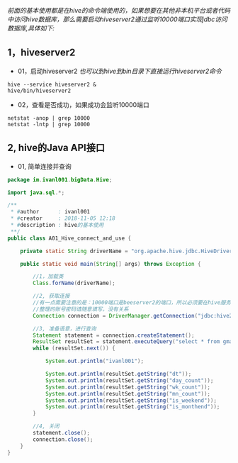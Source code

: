 *前面的基本使用都是在hive的命令端使用的，如果想要在其他非本机平台或者代码中访问hive数据库，那么需要启动hiveserver2通过监听10000端口实现jdbc访问数据库,具体如下:*



## 1，hiveserver2

  * 01，启动hiveserver2
    *也可以到hive到bin目录下直接运行hiveserver2命令*
    

```shell
hive --service hiveserver2 &
hive/bin/hiveserver2
```



  * 02，查看是否成功，如果成功会监听10000端口
    

```shell
netstat -anop | grep 10000
netstat -lntp | grep 10000
```



## 2, hive的Java API接口

* 01, 简单连接并查询


```java
package im.ivanl001.bigData.Hive;

import java.sql.*;

/**
 * #author      : ivanl001
 * #creator     : 2018-11-05 12:18
 * #description : hive的基本使用
 **/
public class A01_Hive_connect_and_use {

    private static String driverName = "org.apache.hive.jdbc.HiveDriver";

    public static void main(String[] args) throws Exception {

        //1，加载类
        Class.forName(driverName);

        //2, 获取连接
        //有一点需要注意的是：10000端口是beeserver2的端口，所以必须要在hive服务端开启beeserver2，要不然是没法连接上的哈
        //整理的账号密码请随意填写，没有关系
        Connection connection = DriverManager.getConnection("jdbc:hive2://centos01:10000/gmall", null, null);

        //3, 准备语意，进行查询
        Statement statement = connection.createStatement();
        ResultSet resultSet = statement.executeQuery("select * from gmall.ads_uv_count");
        while (resultSet.next()) {

            System.out.println("ivanl001");

            System.out.println(resultSet.getString("dt"));
            System.out.println(resultSet.getString("day_count"));
            System.out.println(resultSet.getString("wk_count"));
            System.out.println(resultSet.getString("mn_count"));
            System.out.println(resultSet.getString("is_weekend"));
            System.out.println(resultSet.getString("is_monthend"));
        }

        //4, 关闭
        statement.close();
        connection.close();
    }
}
```

